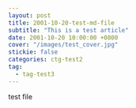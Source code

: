 ```yaml
---
layout: post
title: 2001-10-20-test-md-file
subtitle: "This is a test article"
date: 2001-10-20 10:00:00 +0800
cover: "/images/test_cover.jpg"
stickie: false
categories: ctg-test2
tag:
  - tag-test3
---
```

test file
        